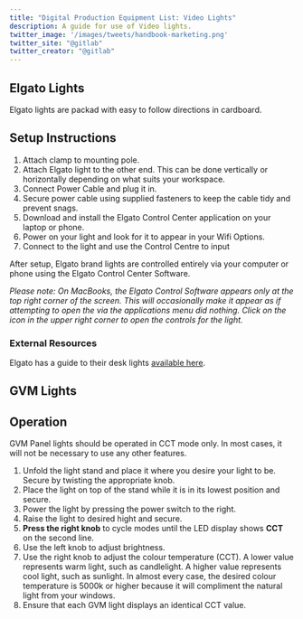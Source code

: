 ```yaml
---
title: "Digital Production Equipment List: Video Lights"
description: A guide for use of Video lights.
twitter_image: '/images/tweets/handbook-marketing.png'
twitter_site: "@gitlab"
twitter_creator: "@gitlab"
---
```


## Elgato Lights

Elgato lights are packad with easy to follow directions in cardboard.

## Setup Instructions

1. Attach clamp to mounting pole.
1. Attach Elgato light to the other end. This can be done vertically or horizontally depending on what suits your workspace.
1. Connect Power Cable and plug it in.
1. Secure power cable using supplied fasteners to keep the cable tidy and prevent snags.
1. Download and install the Elgato Control Center application on your laptop or phone.
1. Power on your light and look for it to appear in your Wifi Options.
1. Connect to the light and use the Control Centre to input

After setup, Elgato brand lights are controlled entirely via your computer or phone using the Elgato Control Center Software.

*Please note: On MacBooks, the Elgato Control Software appears only at the top right corner of the screen. This will occasionally make it appear as if attempting to open the via the applications menu did nothing. Click on the icon in the upper right corner to open the controls for the light.*

### External Resources

Elgato has a guide to their desk lights [available here](https://help.elgato.com/hc/en-us/articles/360028244011-Key-Light-Quick-Start-Guide).

## GVM Lights

## Operation

GVM Panel lights should be operated in CCT mode only. In most cases, it will not be necessary to use any other features.

1. Unfold the light stand and place it where you desire your light to be. Secure by twisting the appropriate knob.
1. Place the light on top of the stand while it is in its lowest position and secure.
1. Power the light by pressing the power switch to the right.
1. Raise the light to desired hight and secure.
1. **Press the right knob** to cycle modes until the LED display shows **CCT** on the second line.
1. Use the left knob to adjust brightness.
1. Use the right knob to adjust the colour temperature (CCT). A lower value represents warm light, such as candlelight. A higher value represents cool light, such as sunlight. In almost every case, the desired colour temperature is 5000k or higher because it will compliment the natural light from your windows.
1. Ensure that each GVM light displays an identical CCT value.

